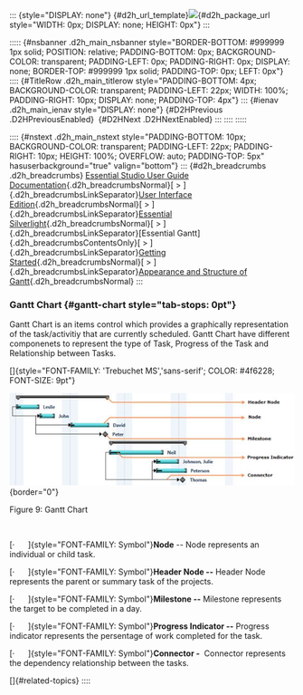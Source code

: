 ::: {style="DISPLAY: none"}
[](ms-xhelp:///?Id=d2h_url_template){#d2h_url_template}![](!package_url!){#d2h_package_url style="WIDTH: 0px; DISPLAY: none; HEIGHT: 0px"}
:::

::::: {#nsbanner .d2h_main_nsbanner style="BORDER-BOTTOM: #999999 1px solid; POSITION: relative; PADDING-BOTTOM: 0px; BACKGROUND-COLOR: transparent; PADDING-LEFT: 0px; PADDING-RIGHT: 0px; DISPLAY: none; BORDER-TOP: #999999 1px solid; PADDING-TOP: 0px; LEFT: 0px"}
:::: {#TitleRow .d2h_main_titlerow style="PADDING-BOTTOM: 4px; BACKGROUND-COLOR: transparent; PADDING-LEFT: 22px; WIDTH: 100%; PADDING-RIGHT: 10px; DISPLAY: none; PADDING-TOP: 4px"}
::: {#ienav .d2h_main_ienav style="DISPLAY: none"}
[](ms-xhelp:///?Id=e3a44ce5-2272-433b-b8d2-dd9141624cee){#D2HPrevious .D2HPreviousEnabled}  [](ms-xhelp:///?Id=227cc7aa-2b32-4ca1-89ae-86ee86ecb6cf){#D2HNext .D2HNextEnabled}
:::
::::
:::::

:::: {#nstext .d2h_main_nstext style="PADDING-BOTTOM: 10px; BACKGROUND-COLOR: transparent; PADDING-LEFT: 22px; PADDING-RIGHT: 10px; HEIGHT: 100%; OVERFLOW: auto; PADDING-TOP: 5px" hasuserbackground="true" valign="bottom"}
::: {#d2h_breadcrumbs .d2h_breadcrumbs}
[Essential Studio User Guide Documentation](ms-xhelp:///?Id=12457748-09e3-4d74-a240-8e049cedf030){.d2h_breadcrumbsNormal}[ \> ]{.d2h_breadcrumbsLinkSeparator}[User Interface Edition](ms-xhelp:///?Id=c29296b7-531c-413b-a0ec-488ca1f7f669){.d2h_breadcrumbsNormal}[ \> ]{.d2h_breadcrumbsLinkSeparator}[Essential Silverlight](ms-xhelp:///?Id=66221bd1-ba2e-43c2-94a7-618f50e01d24){.d2h_breadcrumbsNormal}[ \> ]{.d2h_breadcrumbsLinkSeparator}[Essential Gantt]{.d2h_breadcrumbsContentsOnly}[ \> ]{.d2h_breadcrumbsLinkSeparator}[Getting Started](ms-xhelp:///?Id=35f72cf8-9b12-4131-ab30-00a5a199c143){.d2h_breadcrumbsNormal}[ \> ]{.d2h_breadcrumbsLinkSeparator}[Appearance and Structure of Gantt](ms-xhelp:///?Id=a51e9739-758b-4256-a7f7-ebb646e055d1){.d2h_breadcrumbsNormal}
:::

### Gantt Chart {#gantt-chart style="tab-stops: 0pt"}

Gantt Chart is an items control which provides a graphically representation of the task/activitiy that are currently scheduled. Gantt Chart have different componenets to represent the type of Task, Progress of the Task and Relationship between Tasks.

[]{style="FONT-FAMILY: 'Trebuchet MS','sans-serif'; COLOR: #4f6228; FONT-SIZE: 9pt"} 

![](ImagesExt/image63_9.jpg){border="0"}

Figure 9: Gantt Chart

 

[·      ]{style="FONT-FAMILY: Symbol"}**Node** -- Node represents an individual or child task.

[·      ]{style="FONT-FAMILY: Symbol"}**Header Node --** Header Node represents the parent or summary task of the projects.

[·      ]{style="FONT-FAMILY: Symbol"}**Milestone --** Milestone represents the target to be completed in a day.

[·      ]{style="FONT-FAMILY: Symbol"}**Progress Indicator --** Progress indicator represents the persentage of work completed for the task.

[·      ]{style="FONT-FAMILY: Symbol"}**Connector -**  Connector represents the dependency relationship between the tasks.

[]{#related-topics}
::::
